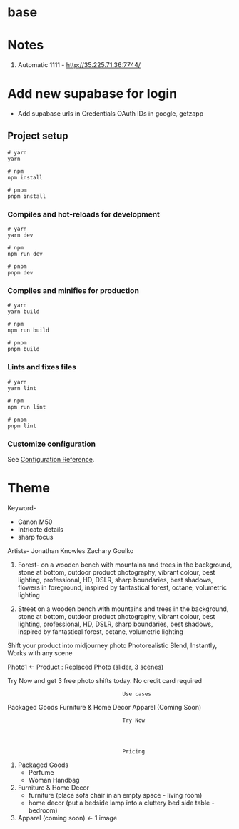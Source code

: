 # base

# Notes
1. Automatic 1111 - http://35.225.71.36:7744/

# Add new supabase for login
- Add supabase urls in Credentials OAuth IDs in google, getzapp

## Project setup

```
# yarn
yarn

# npm
npm install

# pnpm
pnpm install
```

### Compiles and hot-reloads for development

```
# yarn
yarn dev

# npm
npm run dev

# pnpm
pnpm dev
```

### Compiles and minifies for production

```
# yarn
yarn build

# npm
npm run build

# pnpm
pnpm build
```

### Lints and fixes files

```
# yarn
yarn lint

# npm
npm run lint

# pnpm
pnpm lint
```

### Customize configuration

See [Configuration Reference](https://vitejs.dev/config/).


# Theme

Keyword-
- Canon M50
- Intricate details
- sharp focus

Artists-
Jonathan Knowles
Zachary Goulko

1. Forest-
on a wooden bench with mountains and trees in the background, stone at bottom, outdoor product photography, vibrant colour, best lighting, professional, HD, DSLR, sharp boundaries, best shadows, flowers in foreground, inspired by fantastical forest, octane, volumetric lighting

2. Street
on a wooden bench with mountains and trees in the background, stone at bottom, outdoor product photography, vibrant colour, best lighting, professional, HD, DSLR, sharp boundaries, best shadows, inspired by fantastical forest, octane, volumetric lighting


Shift your product into midjourney photo
Photorealistic Blend, Instantly, Works with any scene

Photo1 <- Product : Replaced Photo
(slider, 3 scenes)

Try Now
and get 3 free photo shifts today. No credit card required




										Use cases


Packaged Goods						Furniture & Home Decor					Apparel (Coming Soon)


										Try Now




										Pricing

1. Packaged Goods
	- Perfume
	- Woman Handbag
2. Furniture & Home Decor
	- furniture (place sofa chair in an empty space - living room)
	- home decor (put a bedside lamp into a cluttery bed side table - bedroom)
3. Apparel (coming soon) <- 1 image